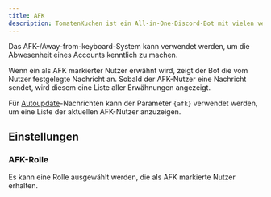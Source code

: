 ```yaml
---
title: AFK
description: TomatenKuchen ist ein All-in-One-Discord-Bot mit vielen verschiedenen Funktionen. Diese Seite erklärt das AFK-System.
---
```


Das AFK-/Away-from-keyboard-System kann verwendet werden, um die Abwesenheit eines Accounts kenntlich zu machen.

Wenn ein als AFK markierter Nutzer erwähnt wird, zeigt der Bot die vom Nutzer festgelegte Nachricht an. Sobald der AFK-Nutzer eine Nachricht sendet, wird diesem eine Liste aller Erwähnungen angezeigt.

Für [Autoupdate](./autoupdate)-Nachrichten kann der Parameter `{afk}` verwendet werden, um eine Liste der aktuellen AFK-Nutzer anzuzeigen.

## Einstellungen

### AFK-Rolle
Es kann eine Rolle ausgewählt werden, die als AFK markierte Nutzer erhalten.
